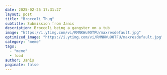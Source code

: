 ```yaml
---
date: 2025-02-25 17:31:27
layout: post
title: "Broccoli Thug"
subtitle: Submission from Janis
description: Broccoli being a gangster on a tub
image: "https://i.ytimg.com/vi/RMNKWu9OTFU/maxresdefault.jpg"
optimized_image: "https://i.ytimg.com/vi/RMNKWu9OTFU/maxresdefault.jpg"
category: "meme"
tags:
  - "meme"
  - food
author: Janis
paginate: false
---
```

